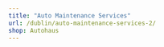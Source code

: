 ```yaml
---
title: "Auto Maintenance Services"
url: /dublin/auto-maintenance-services-2/
shop: Autohaus
---
```


